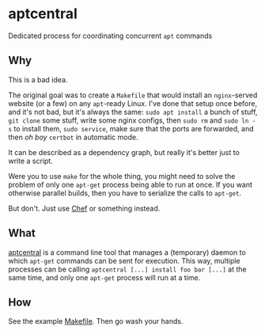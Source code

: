 aptcentral
==========
Dedicated process for coordinating concurrent `apt` commands

Why
---
This is a bad idea.

The original goal was to create a `Makefile` that would install an
`nginx`-served website (or a few) on any `apt`-ready Linux. I've done that
setup once before, and it's not bad, but it's always the same: `sudo apt
install` a bunch of stuff, `git clone` some stuff, 
write some nginx configs, then `sudo rm` and `sudo ln -s` to install them, `sudo
service`, make sure that the ports are forwarded, and then _oh boy_
`certbot` in automatic mode.

It can be described as a dependency graph, but really it's better just to write
a script.

Were you to use `make` for the whole thing, you might need to solve the problem
of only one `apt-get` process being able to run at once.  If you want otherwise
parallel builds, then you have to serialize the calls to `apt-get`.

But don't. Just use [Chef][1] or something instead.

What
----
[aptcentral](aptcentral) is a command line tool that manages a (temporary)
daemon to which `apt-get` commands can be sent for execution. This way,
multiple processes can be calling `aptcentral [...] install foo bar [...]`
at the same time, and only one `apt-get` process will run at a time.

How
---
See the example [Makefile](Makefile). Then go wash your hands.

[1]: https://www.chef.io/
